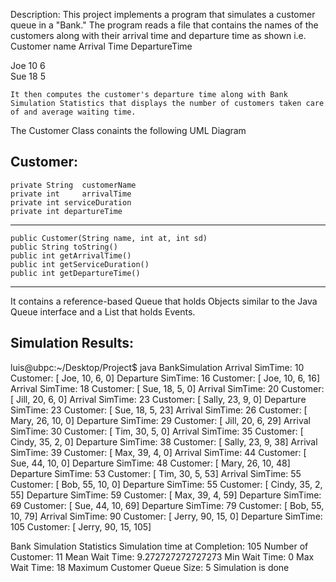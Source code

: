 Description:
	This project implements a program that simulates a customer queue in a 
"Bank." The program reads a file that contains the names of the customers along 
with their arrival time and departure time as shown
	i.e.
Customer name 	Arrival Time	DepartureTime

Joe  		 10   		 6	
Sue  		 18 		 5



	It then computes the customer's departure time along with Bank Simulation Statistics that displays the number of customers taken care of and average waiting time.


 
The Customer Class conaints the following UML Diagram

 Customer:	
 ------------------------------------------
	private String 	customerName
	private int 	arrivalTime
	private int	serviceDuration
	private int	departureTime
 ------------------------------------------
	public Customer(String name, int at, int sd)
	public String toString()
	public int getArrivalTime()
	public int getServiceDuration()
	public int getDepartureTime()
 ------------------------------------------
	

It contains a reference-based Queue that holds Objects similar to the Java Queue
interface and a List that holds Events. 


Simulation Results:
 ------------------------------------------
luis@ubpc:~/Desktop/Project$ java BankSimulation 
Arrival SimTime: 10 Customer: [ Joe, 10, 6, 0]
Departure SimTime: 16 Customer: [ Joe, 10, 6, 16]
Arrival SimTime: 18 Customer: [ Sue, 18, 5, 0]
Arrival SimTime: 20 Customer: [ Jill, 20, 6, 0]
Arrival SimTime: 23 Customer: [ Sally, 23, 9, 0]
Departure SimTime: 23 Customer: [ Sue, 18, 5, 23]
Arrival SimTime: 26 Customer: [ Mary, 26, 10, 0]
Departure SimTime: 29 Customer: [ Jill, 20, 6, 29]
Arrival SimTime: 30 Customer: [ Tim, 30, 5, 0]
Arrival SimTime: 35 Customer: [ Cindy, 35, 2, 0]
Departure SimTime: 38 Customer: [ Sally, 23, 9, 38]
Arrival SimTime: 39 Customer: [ Max, 39, 4, 0]
Arrival SimTime: 44 Customer: [ Sue, 44, 10, 0]
Departure SimTime: 48 Customer: [ Mary, 26, 10, 48]
Departure SimTime: 53 Customer: [ Tim, 30, 5, 53]
Arrival SimTime: 55 Customer: [ Bob, 55, 10, 0]
Departure SimTime: 55 Customer: [ Cindy, 35, 2, 55]
Departure SimTime: 59 Customer: [ Max, 39, 4, 59]
Departure SimTime: 69 Customer: [ Sue, 44, 10, 69]
Departure SimTime: 79 Customer: [ Bob, 55, 10, 79]
Arrival SimTime: 90 Customer: [ Jerry, 90, 15, 0]
Departure SimTime: 105 Customer: [ Jerry, 90, 15, 105]

Bank Simulation Statistics
Simulation time at Completion: 105
Number of Customer: 11
Mean Wait Time: 9.272727272727273
Min Wait Time: 0
Max Wait Time: 18
Maximum Customer Queue Size: 5
Simulation is done

